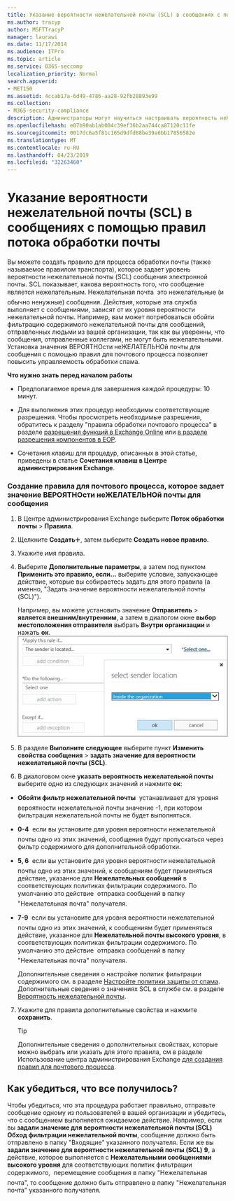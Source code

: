 ```yaml
---
title: Указание вероятности нежелательной почты (SCL) в сообщениях с помощью правил потока обработки почты
ms.author: tracyp
author: MSFTTracyP
manager: laurawi
ms.date: 11/17/2014
ms.audience: ITPro
ms.topic: article
ms.service: O365-seccomp
localization_priority: Normal
search.appverid:
- MET150
ms.assetid: 4ccab17a-6d49-4786-aa28-92fb28893e99
ms.collection:
- M365-security-compliance
description: Администраторы могут научиться настраивать вероятность неЖЕЛАТЕЛЬНОй почты для сообщений в Exchange Online Protection.
ms.openlocfilehash: e07b90ab1ab004c39ef36b2aa744ca87120c11fe
ms.sourcegitcommit: 0017dc6a5f81c165d9dfd88be39a6bb17856582e
ms.translationtype: MT
ms.contentlocale: ru-RU
ms.lasthandoff: 04/23/2019
ms.locfileid: "32263460"
---
```

# <a name="use-mail-flow-rules-to-set-the-spam-confidence-level-scl-in-messages"></a>Указание вероятности нежелательной почты (SCL) в сообщениях с помощью правил потока обработки почты

Вы можете создать правило для процесса обработки почты (также называемое правилом транспорта), которое задает уровень вероятности нежелательной почты (SCL) сообщения электронной почты. SCL показывает, какова вероятность того, что сообщение является нежелательным. Нежелательная почта  это нежелательные (и обычно ненужные) сообщения. Действия, которые эта служба выполняет с сообщениями, зависят от их уровня вероятности нежелательной почты. Например, вам может потребоваться обойти фильтрацию содержимого нежелательной почты для сообщений, отправленных людьми из вашей организации, так как вы уверенны, что сообщения, отправленные коллегами, не могут быть нежелательными. Установка значения ВЕРОЯТНОсти неЖЕЛАТЕЛЬНОй почты для сообщения с помощью правил для почтового процесса позволяет повысить управляемость обработки спама. 
  
 **Что нужно знать перед началом работы**
  
- Предполагаемое время для завершения каждой процедуры: 10 минут.
    
- Для выполнения этих процедур необходимы соответствующие разрешения. Чтобы просмотреть необходимые разрешения, обратитесь к разделу "правила обработки почтового процесса" в разделе [разрешения функций в Exchange Online](http://technet.microsoft.com/library/15073ce1-0917-403b-8839-02a2ebc96e16.aspx) или [в разделе разрешения компонентов в EOP](eop/feature-permissions-in-eop.md). 
    
- Сочетания клавиш для процедур, описанных в этой статье, приведены в статье **Сочетания клавиш в Центре администрирования Exchange**.
    
### <a name="to-create-a-mail-flow-rule-that-sets-the-scl-of-a-message"></a>Создание правила для почтового процесса, которое задает значение ВЕРОЯТНОсти неЖЕЛАТЕЛЬНОй почты для сообщения

1. В Центре администрирования Exchange выберите **Поток обработки почты** \> **Правила**.
    
2. Щелкните **Создать**![Значок добавления](media/ITPro-EAC-AddIcon.gif), затем выберите **Создать новое правило**.
    
3. Укажите имя правила.
    
4. Выберите **Дополнительные параметры**, а затем под пунктом **Применить это правило, если...** выберите условие, запускающее действие, которые вы собираетесь задать для этого правила (а именно, "Задать значение вероятности нежелательной почты (SCL)").
    
    Например, вы можете установить значение **Отправитель** \> **является внешним/внутренним**, а затем в диалогом окне **выбор местоположения отправителя** выбрать **Внутри организации** и нажать **ок**.<br/>
    ![Выбор расположения отправителя](media/EOP-ETR-SetSCL-1.jpg)
  
5. В разделе **Выполните следующее** выберите пункт **Изменить свойства сообщения** \> **задать значение для вероятности нежелательной почты (SCL)**.
  
6. В диалоговом окне **указать вероятность нежелательной почты** выберите одно из следующих значений и нажмите **ок**:
    
  - **Обойти фильтр нежелательной почты**  устанавливает для уровня вероятности нежелательной почты значение -1, при котором фильтрация нежелательной почты не будет выполняться. 
    
  - **0-4**  если вы установите для уровня вероятности нежелательной почты одно из этих значений, сообщения будут пропускаться через фильтр содержимого для дополнительной обработки. 
    
  - **5, 6**  если вы установите для уровня вероятности нежелательной почты одно из этих значений, к сообщениям будет применяться действие, указанное для **Нежелательных сообщений** в соответствующих политиках фильтрации содержимого. По умолчанию это действие  отправка сообщений в папку "Нежелательная почта" получателя. 
    
  - **7-9**  если вы установите для уровня вероятности нежелательной почты одно из этих значений, к сообщениям будет применяться действие, указанное для **Нежелательной почты высокого уровня**, в соответствующих политиках фильтрации содержимого. По умолчанию это действие  отправка сообщений в папку "Нежелательная почта" получателя. 
    
    Дополнительные сведения о настройке политик фильтрации содержимого см. в разделе [Настройте политики защиты от спама](configure-your-spam-filter-policies.md). Дополнительные сведения о значениях SCL в службе см. в разделе [Вероятность нежелательной почты](spam-confidence-levels.md).
    
7. Укажите для правила дополнительные свойства и нажмите **сохранить**.
    
    > [!TIP]
    > Дополнительные сведения о дополнительных свойствах, которые можно выбрать или указать для этого правила, см в разделе Использование центра администрирования Exchange [для создания правил для почтового процесса](https://docs.microsoft.com/Exchange/policy-and-compliance/mail-flow-rules/mail-flow-rule-procedures#use-the-eac-to-create-mail-flow-rules). 
  
## <a name="how-do-you-know-this-worked"></a>Как убедиться, что все получилось?

Чтобы убедиться, что эта процедура работает правильно, отправьте сообщение одному из пользователей в вашей организации и убедитесь, что с сообщением выполняется ожидаемое действие. Например, если вы **задали значение для вероятности нежелательной почты (SCL)** **Обход фильтрации нежелательной почты**, сообщение должно быть отправлено в папку "Входящие" указанного получателя. Если же вы **задали значение для вероятности нежелательной почты (SCL)** **9**, а действие, которое выполняется с **Нежелательными сообщениями высокого уровня** для соответствующих политик фильтрации содержимого,  перемещение сообщения в папку "Нежелательная почта", то сообщение должно быть отправлено в папку "Нежелательная почта" указанного получателя. 
  

